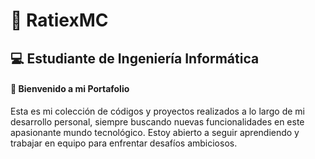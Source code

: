 # 🎯 **RatiexMC**  
## 💻 **Estudiante de Ingeniería Informática**
#### 🚀 Bienvenido a mi Portafolio  
Esta es mi colección de códigos y proyectos realizados a lo largo de mi desarrollo personal, siempre buscando nuevas funcionalidades en este apasionante mundo tecnológico. 
Estoy abierto a seguir aprendiendo y trabajar en equipo para enfrentar desafíos ambiciosos. 
